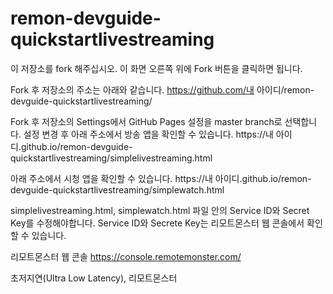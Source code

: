 # remon-devguide-quickstartlivestreaming

이 저장소를 fork 해주십시오. 이 화면 오른쪽 위에 Fork 버튼을 클릭하면 됩니다.

Fork 후 저장소의 주소는 아래와 같습니다.
https://github.com/내 아이디/remon-devguide-quickstartlivestreaming/

Fork 후 저장소의 Settings에서 GitHub Pages 설정을 master branch로 선택합니다.
설정 변경 후 아래 주소에서 방송 앱을 확인할 수 있습니다.
https://내 아이디.github.io/remon-devguide-quickstartlivestreaming/simplelivestreaming.html

아래 주소에서 시청 앱을 확인할 수 있습니다.
https://내 아이디.github.io/remon-devguide-quickstartlivestreaming/simplewatch.html

simplelivestreaming.html, simplewatch.html 파일 안의 Service ID와 Secret Key를 수정해야합니다.
Service ID와 Secrete Key는 리모트몬스터 웹 콘솔에서 확인할 수 있습니다.

리모트몬스터 웹 콘솔
https://console.remotemonster.com/


초저지연(Ultra Low Latency), 리모트몬스터
